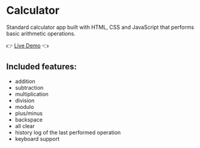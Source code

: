 # Calculator

Standard calculator app built with HTML, CSS and JavaScript that performs basic arithmetic operations.

:point_right: [Live Demo](https://michalosman.github.io/calculator/) :point_left:

## Included features:

* addition
* subtraction
* multiplication
* division
* modulo
* plus/minus
* backspace
* all clear
* history log of the last performed operation
* keyboard support
